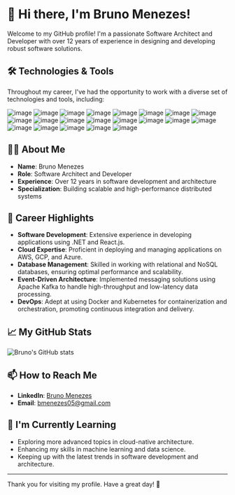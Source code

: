 # 👋 Hi there, I'm Bruno Menezes!

Welcome to my GitHub profile! I'm a passionate Software Architect and Developer with over 12 years of experience in designing and developing robust software solutions. 

## 🛠️ Technologies & Tools

Throughout my career, I've had the opportunity to work with a diverse set of technologies and tools, including:

![image](https://img.shields.io/badge/C%23-239120?style=for-the-badge&logo=csharp&logoColor=white)
![image](https://img.shields.io/badge/.NET-512BD4?style=for-the-badge&logo=dotnet&logoColor=white)
![image](https://img.shields.io/badge/Blazor-512BD4?style=for-the-badge&logo=blazor&logoColor=white)
![image](https://img.shields.io/badge/HTML5-E34F26?style=for-the-badge&logo=html5&logoColor=white)
![image](https://img.shields.io/badge/JavaScript-323330?style=for-the-badge&logo=javascript&logoColor=F7DF1E)
![image](https://img.shields.io/badge/Xamarin-3498DB?style=for-the-badge&logo=xamarin&logoColor=white)
![image](https://img.shields.io/badge/CSS3-1572B6?style=for-the-badge&logo=css3&logoColor=white)
![image](https://img.shields.io/badge/Bootstrap-563D7C?style=for-the-badge&logo=bootstrap&logoColor=white)
![image](https://img.shields.io/badge/Apache_Kafka-231F20?style=for-the-badge&logo=apache-kafka&logoColor=white)
![image](https://img.shields.io/badge/rabbitmq-%23FF6600.svg?&style=for-the-badge&logo=rabbitmq&logoColor=white)
![image](https://img.shields.io/badge/Amazon_AWS-FF9900?style=for-the-badge&logo=amazonaws&logoColor=whiteAWS) ![image](https://img.shields.io/badge/Google_Cloud-4285F4?style=for-the-badge&logo=google-cloud&logoColor=white)
![image](https://img.shields.io/badge/microsoft%20azure-0089D6?style=for-the-badge&logo=microsoft-azure&logoColor=white)
![image](https://img.shields.io/badge/kubernetes-326ce5.svg?&style=for-the-badge&logo=kubernetes&logoColor=white)
![image](https://img.shields.io/badge/Docker-2CA5E0?style=for-the-badge&logo=docker&logoColor=white)
![image](https://img.shields.io/badge/JWT-000000?style=for-the-badge&logo=JSON%20web%20tokens&logoColor=white)
![image](https://img.shields.io/badge/Unity-100000?style=for-the-badge&logo=unity&logoColor=white)
![image](https://img.shields.io/badge/Vue%20js-35495E?style=for-the-badge&logo=vuedotjs&logoColor=4FC08D)
![image](https://img.shields.io/badge/MongoDB-4EA94B?style=for-the-badge&logo=mongodb&logoColor=white)
![image](https://img.shields.io/badge/redis-%23DD0031.svg?&style=for-the-badge&logo=redis&logoColor=white)
![image](https://img.shields.io/badge/PostgreSQL-316192?style=for-the-badge&logo=postgresql&logoColor=white)

## 🧑‍💻 About Me

- **Name**: Bruno Menezes
- **Role**: Software Architect and Developer
- **Experience**: Over 12 years in software development and architecture
- **Specialization**: Building scalable and high-performance distributed systems

## 🚀 Career Highlights

- **Software Development**: Extensive experience in developing applications using .NET and React.js.
- **Cloud Expertise**: Proficient in deploying and managing applications on AWS, GCP, and Azure.
- **Database Management**: Skilled in working with relational and NoSQL databases, ensuring optimal performance and scalability.
- **Event-Driven Architecture**: Implemented messaging solutions using Apache Kafka to handle high-throughput and low-latency data processing.
- **DevOps**: Adept at using Docker and Kubernetes for containerization and orchestration, promoting continuous integration and delivery.

## 📈 My GitHub Stats

![Bruno's GitHub stats](https://github-readme-stats.vercel.app/api?username=bmenezes05&show_icons=true&theme=radical)

## 📫 How to Reach Me

- **LinkedIn**: [Bruno Menezes](https://www.linkedin.com/in/brunomenezes5/)
- **Email**: [bmenezes05@gmail.com](mailto:bmenezes05@gmail.com)

## 🌱 I'm Currently Learning

- Exploring more advanced topics in cloud-native architecture.
- Enhancing my skills in machine learning and data science.
- Keeping up with the latest trends in software development and architecture.

---

Thank you for visiting my profile. Have a great day! 🚀
